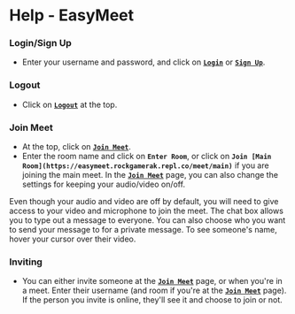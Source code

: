 # Help - EasyMeet

### Login/Sign Up
  - Enter your username and password, and click on [**```Login```**](https://easymeet.rockgamerak.repl.co/login) or [**```Sign Up```**](https://easymeet.rockgamerak.repl.co/signup).

### Logout
  - Click on [**```Logout```**](https://easymeet.rockgamerak.repl.co/logout) at the top.

### Join Meet
  - At the top, click on [**```Join Meet```**](https://easymeet.rockgamerak.repl.co/join).
  - Enter the room name and click on **```Enter Room```**, or click on **```Join [Main Room](https://easymeet.rockgamerak.repl.co/meet/main)```** if you are joining the main meet.
In the [**```Join Meet```**](
https://easymeet.rockgamerak.repl.co/join) page, you can also change the settings for keeping your audio/video on/off.

Even though your audio and video are off by default, you will need to give access to your video and microphone to join the meet. The chat box allows you to type out a message to everyone. You can also choose who you want to send your message to for a private message. To see someone's name, hover your cursor over their video.

### Inviting
  - You can either invite someone at the [**```Join Meet```**](https://easymeet.rockgamerak.repl.co/join) page, or when you're in a meet. Enter their username (and room if you're at the [**```Join Meet```**](https://easymeet.rockgamerak.repl.co/join) page). If the person you invite is online, they'll see it and choose to join or not.
